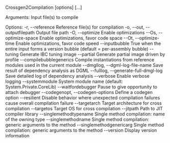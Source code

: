 Crossgen2Compilation [options] [<input-file-paths>...]

Arguments:
  <input-file-paths>    Input file(s) to compile

Options:
  -r, --reference <reference>                             Reference file(s) for compilation
  -o, --out, --outputfilepath <outputfilepath>            Output file path
  -O, --optimize                                          Enable optimizations
  --Os, --optimize-space                                  Enable optimizations, favor code space
  --Ot, --optimize-time                                   Enable optimizations, favor code speed
  --inputbubble                                           True when the entire input forms a version bubble (default = per-assembly bubble)
  --tuning                                                Generate IBC tuning image
  --partial                                               Generate partial image driven by profile
  --compilebubblegenerics                                 Compile instantiations from reference modules used in the current module
  --dmgllog, --dgml-log-file-name <dgml-log-file-name>    Save result of dependency analysis as DGML
  --fulllog, --generate-full-dmgl-log                     Save detailed log of dependency analysis
  --verbose                                               Enable verbose logging
  --systemmodule <systemmodule>                           System module name (default: System.Private.CoreLib)
  --waitfordebugger                                       Pause to give opportunity to attach debugger
  --codegenopt, --codegen-options <codegen-options>       Define a codegen option
  --resilient                                             Disable behavior where unexpected compilation failures cause overall compilation failure
  --targetarch <targetarch>                               Target architecture for cross compilation
  --targetos <targetos>                                   Target OS for cross compilation
  --jitpath <jitpath>                                     Path to JIT compiler library
  --singlemethodtypename <singlemethodtypename>           Single method compilation: name of the owning type
  --singlemethodname <singlemethodname>                   Single method compilation: generic arguments to the method
  --singlemethodgenericarg <singlemethodgenericarg>       Single method compilation: generic arguments to the method
  --version                                               Display version information